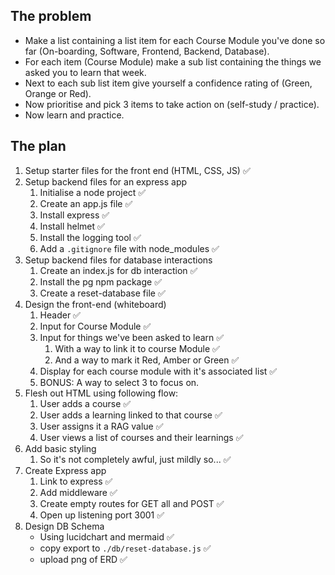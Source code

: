 ## The problem

- Make a list containing a list item for each Course Module you've done so far (On-boarding, Software, Frontend, Backend, Database).
- For each item (Course Module) make a sub list containing the things we asked you to learn that week.
- Next to each sub list item give yourself a confidence rating of (Green, Orange or Red). 
- Now prioritise and pick 3 items to take action on (self-study / practice).
- Now learn and practice.

## The plan

1. Setup starter files for the front end (HTML, CSS, JS) ✅
2. Setup backend files for an express app
    1. Initialise a node project ✅
    2. Create an app.js file ✅
    3. Install express ✅
    4. Install helmet ✅
    5. Install the logging tool ✅
    6. Add a `.gitignore` file with node_modules ✅
3. Setup backend files for database interactions
    1. Create an index.js for db interaction ✅
    2. Install the pg npm package ✅
    3. Create a reset-database file ✅
4. Design the front-end (whiteboard)
    1. Header ✅
    2. Input for Course Module ✅
    3. Input for things we've been asked to learn ✅
        1. With a way to link it to course Module ✅
        2. And a way to mark it Red, Amber or Green ✅
    4. Display for each course module with it's associated list ✅
    5. BONUS: A way to select 3 to focus on.
5. Flesh out HTML using following flow:
    1. User adds a course ✅
    2. User adds a learning linked to that course ✅
    3. User assigns it a RAG value ✅
    4. User views a list of courses and their learnings ✅
6. Add basic styling
    1. So it's not completely awful, just mildly so... ✅
7. Create Express app
    1. Link to express ✅
    2. Add middleware ✅
    3. Create empty routes for GET all and POST ✅
    4. Open up listening port 3001 ✅
8. Design DB Schema
    - Using lucidchart and mermaid ✅
    - copy export to `./db/reset-database.js` ✅
    - upload png of ERD ✅